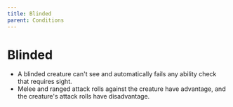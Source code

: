 ```yaml
---
title: Blinded
parent: Conditions
---
```


# Blinded
* A blinded creature can't see and automatically fails any ability check that requires sight.
* Melee and ranged attack rolls against the creature have advantage, and the creature's attack rolls have disadvantage.
